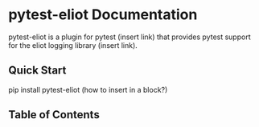 # pytest-eliot Documentation

pytest-eliot is a plugin for pytest (insert link) that provides pytest support
for the eliot logging library (insert link).

## Quick Start

pip install pytest-eliot (how to insert in a block?)

## Table of Contents

